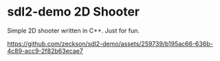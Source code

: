 # sdl2-demo 2D Shooter

Simple 2D shooter written in C++. Just for fun.


https://github.com/zeckson/sdl2-demo/assets/259739/b195ac66-636b-4c89-acc9-2f82b63ecae7
